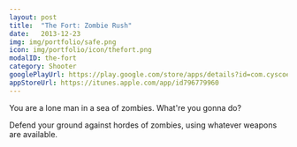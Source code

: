 ```yaml
---
layout: post
title:  "The Fort: Zombie Rush"
date:   2013-12-23
img: img/portfolio/safe.png
icon: img/portfolio/icon/thefort.png
modalID: the-fort
category: Shooter
googlePlayUrl: https://play.google.com/store/apps/details?id=com.cyscoenterprise.zombiesniper
appStoreUrl: https://itunes.apple.com/app/id796779960
---
```

You are a lone man in a sea of zombies. What're you gonna do?

Defend your ground against hordes of zombies, using whatever weapons are available.